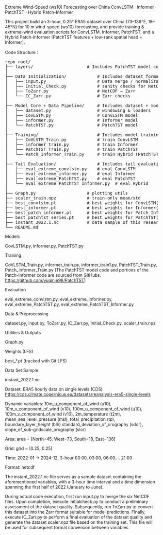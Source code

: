 Extreme Wind-Speed (ws10) Forecasting over China
ConvLSTM · Informer · PatchTST · Hybrid Patch-Informer

This project build an 3-hour, 0.25° ERA5 dataset over China (73–136°E, 18–45°N) for 10 m wind-speed (ws10) forecasting, and provide training & extreme-wind evaluation scripts 
for ConvLSTM, Informer, PatchTST, and a Hybrid Patch-Informer (PatchTST features + low-rank spatial head + Informer).

Code Structure：
<pre>
repo-root/
├── layers/                     # Includes PatchTST model components such as PatchTST-backbone
│
├── Data Initialization/            # Includes dataset format conversion and quality checks
│   ├── input.py                    # Data merge / normalization
│   ├── Initial_Check.py            # sanity checks for NetCDF
│   ├── ToZarr.py                   # NetCDF → Zarr
│   └── IC_Zarr.py                  # Zarr checks
│
├── Model Core + Data Pipeline/     # Includes dataset + model main body
│   ├── dataset.py                  # windowing & loaders
│   ├── CovLSTM.py                  # ConvLSTM model
│   ├── informer.py                 # Informer model
│   └── PatchTST.py                 # PatchTST model
│
├── Training/                       # Includes model training code
│   ├── CoVLSTM_Train.py            # train ConvLSTM
│   ├── informer_train.py           # train Informer
│   ├── PatchTST_Train.py           # train PatchTST
│   └── Patch_Informer_Train.py     # train Hybrid (PatchTST+low-rank head+Informer)
│ 
├── Tail Evaluation/                # Includes tail evaluation code
│   ├── eval_extreme_convlstm.py    # eval ConvLSTM
│   ├── eval_extreme_informer.py    # eval Informer
│   ├── eval_extreme_PatchTST.py    # eval PatchTST
│   └── eval_extreme_PatchTST_Informer.py  # eval Hybrid
│
├── Graph.py                    # plotting utils
├── scaler_train.npz            # train-only mean/std
├── best_convlstm.pt            # best weights for ConvLSTM(Git LFS)
├── best_informer.pt            # best weights for Informer(Git LFS)
├── best_patch_informer.pt      # best weights for Patch_Informer(Git LFS)
├── best_patchtst_series.pt     # best weights for PatchTST(Git LFS)
├── instant_2022.1.nc           # data sample of this research(Git LFS)
└── README.md
</pre>



Models

CovLSTM.py, informer.py, PatchTST.py

Training

CoVLSTM_Train.py, informer_train.py, informer_train1.py,
PatchTST_Train.py, Patch_Informer_Train.py
(The PatchTST model code and portions of the Patch-Informer code are sourced from GitHubs. https://github.com/yuqinie98/PatchTST)

Evaluation

eval_extreme_convlstm.py, eval_extreme_informer.py,
eval_extreme_PatchTST.py, eval_extreme_PatchTST_Informer.py

Data & Preprocessing

dataset.py, input.py, ToZarr.py, IC_Zarr.py, Initial_Check.py,
scaler_train.npz

Utilities & Outputs

Graph.py

Weights (LFS)

best_*.pt (tracked with Git LFS)

Data Set Sample

instant_2022.1.nc

</details>

Dataset: ERA5 hourly data on single levels (CDS)
https://cds.climate.copernicus.eu/datasets/reanalysis-era5-single-levels

Dynamic variables:
10m_u_component_of_wind (u10), 10m_v_component_of_wind (v10),
100m_u_component_of_wind (u10), 100m_v_component_of_wind (v10),
2m_temperature (t2m), mean_sea_level_pressure (msl),
total_precipitation (tp), boundary_layer_height (blh)
standard_deviation_of_orography (sdor), slope_of_sub-gridscale_orography (slor)

Area: area = [North=45, West=73, South=18, East=136]

Grid: grid = [0.25, 0.25]

Time: 2022-01 → 2024-12, 3-hour 00:00, 03:00, 06:00.... 21:00

Format: netcdf

The instant_2022.1.nc file serves as a sample dataset containing the aforementioned variables, with a 3-hour time interval and a time dimension spanning the first half of 2022 (January to June).

During actual code execution, first run input.py to merge the six NetCDF files. Upon completion, execute initialcheck.py to conduct a preliminary assessment of the dataset quality. Subsequently, run ToZarr.py to convert this dataset into the Zarr format suitable for model predictions. Finally, execute IC_Zarr.py to perform a final evaluation of the dataset quality and generate the dataset scaler.npz file based on the training set. This file will be used for subsequent format conversion between variables.
